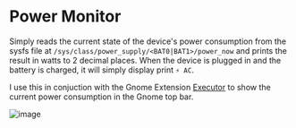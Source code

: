 # Power Monitor

Simply reads the current state of the device's power consumption from the sysfs file at `/sys/class/power_supply/<BAT0|BAT1>/power_now` and prints the result in watts to 2 decimal places. When the device is plugged in and the battery is charged, it will simply display print `⚡️ AC`.

I use this in conjuction with the Gnome Extension [Executor](https://extensions.gnome.org/extension/2932/executor/) to show the current power consumption in the Gnome top bar.

![image](https://github.com/vincentbavitz/power-monitor/assets/58160433/97daeea3-2319-4dc7-9c26-153aef1854e8)

